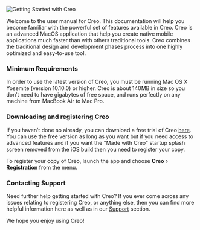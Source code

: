 ![Getting Started with Creo](images/creo_intro_1.png)

Welcome to the user manual for Creo. This documentation will help you become familiar with the powerful set of features available in Creo. Creo is an advanced MacOS application that help you create native mobile applications much faster than with others traditional tools. Creo combines the traditional design and development phases process into one highly optimized and easy-to-use tool. 

### Minimum Requirements

In order to use the latest version of Creo, you must be running Mac OS X Yosemite (version 10.10.0) or higher. Creo is about 140MB in size so you don’t need to have gigabytes of free space, and runs perfectly on any machine from MacBook Air to Mac Pro.

### Downloading and registering Creo

If you haven’t done so already, you can download a free trial of Creo [here](https://creolabs.com/download). You can use the free version as long as you want but if you need access to advanced features and if you want the "Made with Creo" startup splash screen removed from the iOS build then you need to register your copy.

To register your copy of Creo, launch the app and choose **Creo** **›** **Registration** from the menu.

### Contacting Support

Need further help getting started with Creo? If you ever come across any issues relating to registering Creo, or anything else, then you can find more helpful information here as well as in our [Support](https://creolabs.com/support) section.

We hope you enjoy using Creo!